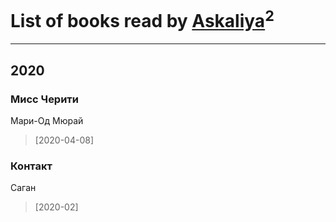 # List of books read by [Askaliya](http://vk.com/id326783541)<sup>2</sup>
---

## 2020

### Мисс Черити
Мари-Од Мюрай
> [2020-04-08] 


### Контакт
Саган
> [2020-02] 



